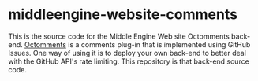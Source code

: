 # middleengine-website-comments

This is the source code for the Middle Engine Web site Octomments back-end. [Octomments](https://github.com/krasimir/octomments) is a comments plug-in that is implemented using GitHub Issues. One way of using it is to deploy your own back-end to better deal with the GitHub API's rate limiting. This repository is that back-end source code.
